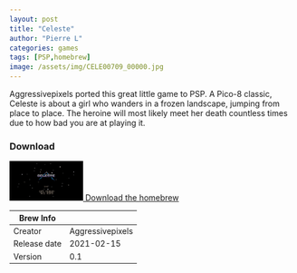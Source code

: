 ```yaml
---
layout: post
title: "Celeste"
author: "Pierre L"
categories: games
tags: [PSP,homebrew]
image: /assets/img/CELE00709_00000.jpg
---
```


Aggressivepixels ported this great little game to PSP. A Pico-8 classic, Celeste is about a girl who wanders in a frozen landscape, jumping from place to place. The heroine will most likely meet her death countless times due to how bad you are at playing it.

### Download

<p class="download-btn">
    <a href="https://archive.org/download/celeste.-7z/Celeste.7z">
	<img border="0" alt="Download the homebrew" src="/assets/img/icon0/2021-05-01-Celeste-by-aggressivepixels.png" width="130" height="70">
	Download the homebrew
	</a>
</p>

| Brew Info    |             |
|--------------|-------------|
| Creator      | Aggressivepixels |
| Release date | 2021-02-15  |
| Version      | 0.1  |
